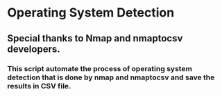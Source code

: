 # Operating System Detection

## Special thanks to Nmap and nmaptocsv developers.

### This script automate the process of operating system detection that is done by nmap and nmaptocsv and save the results in CSV file.